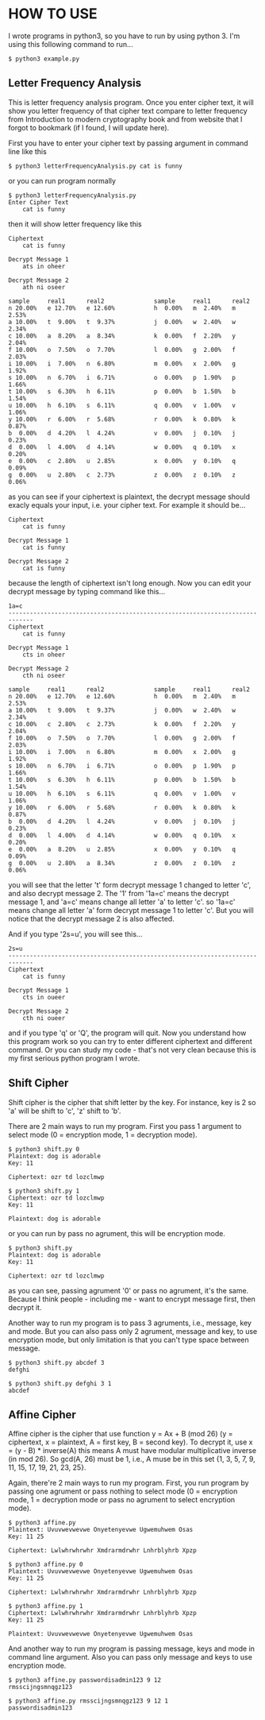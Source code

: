 # HOW TO USE
 I wrote programs in python3, so you have to run by using python 3. I'm using this following command to run...
```
$ python3 example.py
```
## Letter Frequency Analysis
This is letter frequency analysis program. Once you enter cipher text, it will show you letter frequency of that cipher text compare to letter frequency from Introduction to modern cryptography book and from website that I forgot to bookmark (if I found, I will update here).

First you have to enter your cipher text by passing argument in command line like this
```
$ python3 letterFrequencyAnalysis.py cat is funny
```
or you can run program normally
```
$ python3 letterFrequencyAnalysis.py
Enter Cipher Text
    cat is funny
```
then it will show letter frequency like this
```
Ciphertext
    cat is funny

Decrypt Message 1
    ats in oheer

Decrypt Message 2
    ath ni oseer

sample     real1      real2              sample     real1      real2
n 20.00%   e 12.70%   e 12.60%           h  0.00%   m  2.40%   m  2.53% 
a 10.00%   t  9.00%   t  9.37%           j  0.00%   w  2.40%   w  2.34% 
c 10.00%   a  8.20%   a  8.34%           k  0.00%   f  2.20%   y  2.04% 
f 10.00%   o  7.50%   o  7.70%           l  0.00%   g  2.00%   f  2.03% 
i 10.00%   i  7.00%   n  6.80%           m  0.00%   x  2.00%   g  1.92% 
s 10.00%   n  6.70%   i  6.71%           o  0.00%   p  1.90%   p  1.66% 
t 10.00%   s  6.30%   h  6.11%           p  0.00%   b  1.50%   b  1.54% 
u 10.00%   h  6.10%   s  6.11%           q  0.00%   v  1.00%   v  1.06% 
y 10.00%   r  6.00%   r  5.68%           r  0.00%   k  0.80%   k  0.87% 
b  0.00%   d  4.20%   l  4.24%           v  0.00%   j  0.10%   j  0.23% 
d  0.00%   l  4.00%   d  4.14%           w  0.00%   q  0.10%   x  0.20% 
e  0.00%   c  2.80%   u  2.85%           x  0.00%   y  0.10%   q  0.09% 
g  0.00%   u  2.80%   c  2.73%           z  0.00%   z  0.10%   z  0.06% 
```
as you can see if your ciphertext is plaintext, the decrypt message should exacly equals your input, i.e. your cipher text. For example it should be...
```
Ciphertext
    cat is funny

Decrypt Message 1
    cat is funny

Decrypt Message 2
    cat is funny
```
because the length of ciphertext isn't long enough. Now you can edit your decrypt message by typing command like this...
```
1a=c
-----------------------------------------------------------------------------
Ciphertext
    cat is funny

Decrypt Message 1
    cts in oheer

Decrypt Message 2
    cth ni oseer

sample     real1      real2              sample     real1      real2
n 20.00%   e 12.70%   e 12.60%           h  0.00%   m  2.40%   m  2.53% 
a 10.00%   t  9.00%   t  9.37%           j  0.00%   w  2.40%   w  2.34% 
c 10.00%   c  2.80%   c  2.73%           k  0.00%   f  2.20%   y  2.04% 
f 10.00%   o  7.50%   o  7.70%           l  0.00%   g  2.00%   f  2.03% 
i 10.00%   i  7.00%   n  6.80%           m  0.00%   x  2.00%   g  1.92% 
s 10.00%   n  6.70%   i  6.71%           o  0.00%   p  1.90%   p  1.66% 
t 10.00%   s  6.30%   h  6.11%           p  0.00%   b  1.50%   b  1.54% 
u 10.00%   h  6.10%   s  6.11%           q  0.00%   v  1.00%   v  1.06% 
y 10.00%   r  6.00%   r  5.68%           r  0.00%   k  0.80%   k  0.87% 
b  0.00%   d  4.20%   l  4.24%           v  0.00%   j  0.10%   j  0.23% 
d  0.00%   l  4.00%   d  4.14%           w  0.00%   q  0.10%   x  0.20% 
e  0.00%   a  8.20%   u  2.85%           x  0.00%   y  0.10%   q  0.09% 
g  0.00%   u  2.80%   a  8.34%           z  0.00%   z  0.10%   z  0.06% 
```
you will see that the letter 't' form decrypt message 1 changed to letter 'c', and also decrypt message 2. The '1' from '1a=c' means the decrypt message 1, and 'a=c' means change all letter 'a' to letter 'c'. so '1a=c' means change all letter 'a' form decrypt message 1 to letter 'c'. But you will notice that the decrypt message 2 is also affected. 

And if you type '2s=u', you will see this...
```
2s=u
-----------------------------------------------------------------------------
Ciphertext
    cat is funny

Decrypt Message 1
    cts in oueer

Decrypt Message 2
    cth ni oueer
```
and if you type 'q' or 'Q', the program will quit. Now you understand how this program work so you can try to enter different ciphertext and different command. Or you can study my code - that's not very clean because this is my first serious python program I wrote.

## Shift Cipher
Shift cipher is the cipher that shift letter by the key. For instance, key is 2 so 'a' will be shift to 'c', 'z' shift to 'b'.

There are 2 main ways to run my program. First you pass 1 argument to select mode (0 = encryption mode, 1 = decryption mode).
```
$ python3 shift.py 0
Plaintext: dog is adorable
Key: 11

Ciphertext: ozr td lozclmwp
```
```
$ python3 shift.py 1
Ciphertext: ozr td lozclmwp
Key: 11

Plaintext: dog is adorable
```
or you can run by pass no agrument, this will be encryption mode.
```
$ python3 shift.py
Plaintext: dog is adorable
Key: 11

Ciphertext: ozr td lozclmwp
```
as you can see, passing agrument '0' or pass no agrument, it's the same. Because I think people - including me - want to encrypt message first, then decrypt it.

Another way to run my program is to pass 3 agruments, i.e., message, key and mode. But you can also pass only 2 agrument, message and key, to use encryption mode, but only limitation is that you can't type space between message.
```
$ python3 shift.py abcdef 3
defghi
```
```
$ python3 shift.py defghi 3 1
abcdef
```

## Affine Cipher
Affine cipher is the cipher that use function y = Ax + B (mod 26) (y = ciphertext, x = plaintext, A = first key, B = second key). To decrypt it, use x = (y - B) * inverse(A) this means A must have modular multiplicative inverse (in mod 26). So gcd(A, 26) must be 1, i.e., A muse be in this set {1, 3, 5, 7, 9, 11, 15, 17, 19, 21, 23, 25}.

Again, there're 2 main ways to run my program. First, you run program by passing one agrument or pass nothing to select mode (0 = encryption mode, 1 = decryption mode or pass no agrument to select encryption mode).
```
$ python3 affine.py
Plaintext: Uvuvwevwevwe Onyetenyevwe Ugwemuhwem Osas
Key: 11 25

Ciphertext: Lwlwhrwhrwhr Xmdrarmdrwhr Lnhrblyhrb Xpzp
```
```
$ python3 affine.py 0
Plaintext: Uvuvwevwevwe Onyetenyevwe Ugwemuhwem Osas
Key: 11 25

Ciphertext: Lwlwhrwhrwhr Xmdrarmdrwhr Lnhrblyhrb Xpzp
```
```
$ python3 affine.py 1
Ciphertext: Lwlwhrwhrwhr Xmdrarmdrwhr Lnhrblyhrb Xpzp
Key: 11 25

Plaintext: Uvuvwevwevwe Onyetenyevwe Ugwemuhwem Osas
```
And another way to run my program is passing message, keys and mode in command line argument. Also you can pass only message and keys to use encryption mode.
```
$ python3 affine.py passwordisadmin123 9 12
rmsscijngsmnqgz123
```
```
$ python3 affine.py rmsscijngsmnqgz123 9 12 1
passwordisadmin123
```
